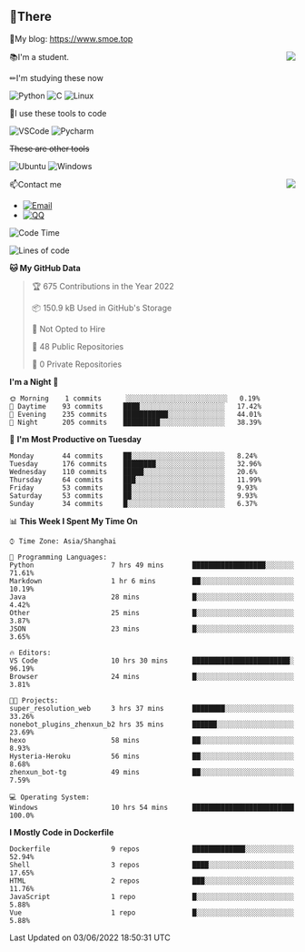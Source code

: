 
## 👏There

📰My blog: https://www.smoe.top

<img align="right" src="https://github-readme-stats.vercel.app/api/top-langs/?username=AkashiCoin"/>


📚I'm a student.

✏I'm studying these now

![Python](https://img.shields.io/badge/-Python-blue?style=flat-square&logo=Python&logoColor=fff)
![C](https://img.shields.io/badge/-C-585858?style=flat-square&logo=C&logoColor=fff)
![Linux](https://img.shields.io/badge/-Linux-black?style=flat-square&logo=Linux&logoColor=fff)

🔨I use these tools to code

![VSCode](https://img.shields.io/badge/-VSCode-blue?style=flat-square&logo=visualstudiocode&logoColor=fff)
![Pycharm](https://img.shields.io/badge/-Pycharm-green?style=flat-square&logo=pycharm&logoColor=fff)

 ~~These are other tools~~

![Ubuntu](https://img.shields.io/badge/-Ubuntu-orange?style=flat-square&logo=Ubuntu&logoColor=fff)
![Windows](https://img.shields.io/badge/-Windows-blue?style=flat-square&logo=Windows&logoColor=fff)

<img align="right" src="https://github-readme-stats.vercel.app/api?username=AkashiCoin" />


📫Contact me

* [![Email](https://img.shields.io/badge/Email-l1040186796@gmail.com-1?style=social&logoColor=fff)](mailto:l1040186796@gmail.com)
* [![QQ](https://img.shields.io/badge/QQ-1040186796-1?style=social&logoColor=fff)](tencent://AddContact/?fromId=45&fromSubId=1&subcmd=all&uin=1040186796&website=www.oicqzone.com)

<!--START_SECTION:waka-->
![Code Time](http://img.shields.io/badge/Code%20Time-0%20secs-blue)

![Lines of code](https://img.shields.io/badge/From%20Hello%20World%20I%27ve%20Written-5%20Thousand%20lines%20of%20code-blue)

**🐱 My GitHub Data** 

> 🏆 675 Contributions in the Year 2022
 > 
> 📦 150.9 kB Used in GitHub's Storage 
 > 
> 🚫 Not Opted to Hire
 > 
> 📜 48 Public Repositories 
 > 
> 🔑 0 Private Repositories  
 > 
**I'm a Night 🦉** 

```text
🌞 Morning    1 commits      ░░░░░░░░░░░░░░░░░░░░░░░░░   0.19% 
🌆 Daytime    93 commits     ████░░░░░░░░░░░░░░░░░░░░░   17.42% 
🌃 Evening    235 commits    ███████████░░░░░░░░░░░░░░   44.01% 
🌙 Night      205 commits    █████████░░░░░░░░░░░░░░░░   38.39%

```
📅 **I'm Most Productive on Tuesday** 

```text
Monday       44 commits     ██░░░░░░░░░░░░░░░░░░░░░░░   8.24% 
Tuesday      176 commits    ████████░░░░░░░░░░░░░░░░░   32.96% 
Wednesday    110 commits    █████░░░░░░░░░░░░░░░░░░░░   20.6% 
Thursday     64 commits     ███░░░░░░░░░░░░░░░░░░░░░░   11.99% 
Friday       53 commits     ██░░░░░░░░░░░░░░░░░░░░░░░   9.93% 
Saturday     53 commits     ██░░░░░░░░░░░░░░░░░░░░░░░   9.93% 
Sunday       34 commits     █░░░░░░░░░░░░░░░░░░░░░░░░   6.37%

```


📊 **This Week I Spent My Time On** 

```text
⌚︎ Time Zone: Asia/Shanghai

💬 Programming Languages: 
Python                   7 hrs 49 mins       ██████████████████░░░░░░░   71.61% 
Markdown                 1 hr 6 mins         ██░░░░░░░░░░░░░░░░░░░░░░░   10.19% 
Java                     28 mins             █░░░░░░░░░░░░░░░░░░░░░░░░   4.42% 
Other                    25 mins             █░░░░░░░░░░░░░░░░░░░░░░░░   3.87% 
JSON                     23 mins             █░░░░░░░░░░░░░░░░░░░░░░░░   3.65%

🔥 Editors: 
VS Code                  10 hrs 30 mins      ████████████████████████░   96.19% 
Browser                  24 mins             █░░░░░░░░░░░░░░░░░░░░░░░░   3.81%

🐱‍💻 Projects: 
super_resolution_web     3 hrs 37 mins       ████████░░░░░░░░░░░░░░░░░   33.26% 
nonebot_plugins_zhenxun_b2 hrs 35 mins       ██████░░░░░░░░░░░░░░░░░░░   23.69% 
hexo                     58 mins             ██░░░░░░░░░░░░░░░░░░░░░░░   8.93% 
Hysteria-Heroku          56 mins             ██░░░░░░░░░░░░░░░░░░░░░░░   8.68% 
zhenxun_bot-tg           49 mins             ██░░░░░░░░░░░░░░░░░░░░░░░   7.59%

💻 Operating System: 
Windows                  10 hrs 54 mins      █████████████████████████   100.0%

```

**I Mostly Code in Dockerfile** 

```text
Dockerfile               9 repos             █████████████░░░░░░░░░░░░   52.94% 
Shell                    3 repos             ████░░░░░░░░░░░░░░░░░░░░░   17.65% 
HTML                     2 repos             ███░░░░░░░░░░░░░░░░░░░░░░   11.76% 
JavaScript               1 repo              █░░░░░░░░░░░░░░░░░░░░░░░░   5.88% 
Vue                      1 repo              █░░░░░░░░░░░░░░░░░░░░░░░░   5.88%

```



 Last Updated on 03/06/2022 18:50:31 UTC
<!--END_SECTION:waka-->
